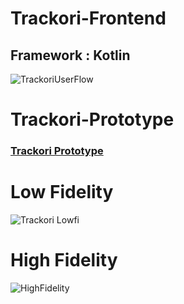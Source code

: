 # Trackori-Frontend

## Framework : Kotlin

![TrackoriUserFlow](https://github.com/C23-PS317/Trackori-Frontend/assets/70832310/22c58a4e-b2a3-4a63-8f2e-cf2db4065c90)

# Trackori-Prototype
### [Trackori Prototype](https://ristek.link/Trackori-Prototype)

# Low Fidelity

![Trackori Lowfi](https://github.com/C23-PS317/Trackori-Frontend/assets/70832310/1cd2ff94-4d35-40ce-9456-c19d16d67b9a)

# High Fidelity

![HighFidelity](https://github.com/C23-PS317/Trackori-Frontend/assets/70832310/28c5956f-3a3e-4524-9d77-ed75b2ab55c9)


